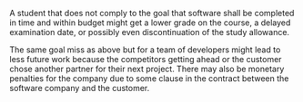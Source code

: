 A student that does not comply to the goal that software shall be completed in time and within budget might get a lower grade on the course, a delayed examination date, or possibly even  discontinuation of the study allowance.

The same goal miss as above but for a team of developers might lead to less future work because the competitors getting ahead or the customer chose another partner for their next project. There may also be monetary penalties for the company due to some clause in the contract between the software company and the customer.

